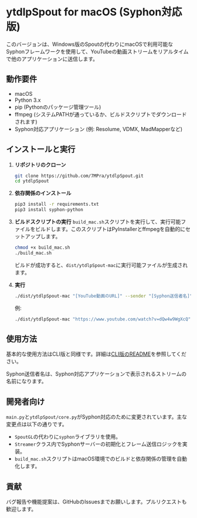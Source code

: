 # ytdlpSpout for macOS (Syphon対応版)

このバージョンは、Windows版のSpoutの代わりにmacOSで利用可能なSyphonフレームワークを使用して、YouTubeの動画ストリームをリアルタイムで他のアプリケーションに送信します。

## 動作要件

- macOS
- Python 3.x
- pip (Pythonのパッケージ管理ツール)
- ffmpeg (システムPATHが通っているか、ビルドスクリプトでダウンロードされます)
- Syphon対応アプリケーション (例: Resolume, VDMX, MadMapperなど)

## インストールと実行

1. **リポジトリのクローン**
   ```bash
   git clone https://github.com/7MPra/ytdlpSpout.git
   cd ytdlpSpout
   ```

2. **依存関係のインストール**
   ```bash
   pip3 install -r requirements.txt
   pip3 install syphon-python
   ```

3. **ビルドスクリプトの実行**
   `build_mac.sh`スクリプトを実行して、実行可能ファイルをビルドします。このスクリプトはPyInstallerとffmpegを自動的にセットアップします。
   ```bash
   chmod +x build_mac.sh
   ./build_mac.sh
   ```
   ビルドが成功すると、`dist/ytdlpSpout-mac`に実行可能ファイルが生成されます。

4. **実行**
   ```bash
   ./dist/ytdlpSpout-mac "[YouTube動画のURL]" --sender "[Syphon送信者名]"
   ```
   例:
   ```bash
   ./dist/ytdlpSpout-mac "https://www.youtube.com/watch?v=dQw4w9WgXcQ" --sender "MySyphonStream"
   ```

## 使用方法

基本的な使用方法はCLI版と同様です。詳細は[CLI版のREADME](README.md)を参照してください。

Syphon送信者名は、Syphon対応アプリケーションで表示されるストリームの名前になります。

## 開発者向け

`main.py`と`ytdlpSpout/core.py`がSyphon対応のために変更されています。主な変更点は以下の通りです。

- `SpoutGL`の代わりに`syphon`ライブラリを使用。
- `Streamer`クラス内でSyphonサーバーの初期化とフレーム送信ロジックを実装。
- `build_mac.sh`スクリプトはmacOS環境でのビルドと依存関係の管理を自動化します。

## 貢献

バグ報告や機能提案は、GitHubのIssuesまでお願いします。プルリクエストも歓迎します。


